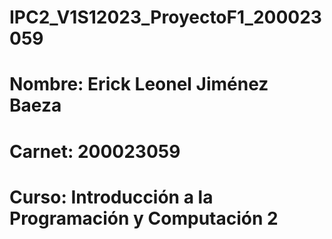 # IPC2_V1S12023_ProyectoF1_200023059

# Nombre: Erick Leonel Jiménez Baeza
# Carnet: 200023059
# Curso: Introducción a la Programación y Computación 2